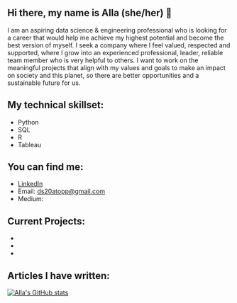 ## Hi there, my name is Alla (she/her) 👋

I am an aspiring data science & engineering professional who is looking for a career that would help me achieve my highest potential and become
the best version of myself. I seek a company where I feel valued, respected and supported, where I grow into an experienced professional, leader,
reliable team member who is very helpful to others. I want to work on the meaningful projects that align with my values and goals to make an
impact on society and this planet, so there are better opportunities and a sustainable future for us.

## My technical skillset:
* Python
* SQL
* R
* Tableau

## You can find me:
- [LinkedIn](https://www.linkedin.com/in/alla-topp-88260161/)
- Email: ds20atopp@gmail.com
- Medium: []()

## Current Projects:
*
*
*
## Articles I have written:



[![Alla's GitHub stats](https://github-readme-stats.vercel.app/api?username=AATopp)](https://github.com/AATopp/github-readme-stats)

